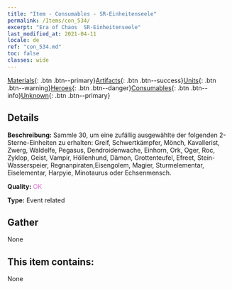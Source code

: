 ```yaml
---
title: "Item - Consumables - SR-Einheitenseele"
permalink: /Items/con_534/
excerpt: "Era of Chaos  SR-Einheitenseele"
last_modified_at: 2021-04-11
locale: de
ref: "con_534.md"
toc: false
classes: wide
---
```

 [Materials](/de/Items/){: .btn .btn--primary}[Artifacts](/de/Items/Artifacts/){: .btn .btn--success}[Units](/de/Items/Units/){: .btn .btn--warning}[Heroes](/de/Items/Heroes/){: .btn .btn--danger}[Consumables](/de/Items/Consumables/){: .btn .btn--info}[Unknown](/de/Items/Unknown/){: .btn .btn--primary}

## Details
 **Beschreibung:** Sammle 30, um eine zufällig ausgewählte der folgenden 2-Sterne-Einheiten zu erhalten: Greif, Schwertkämpfer, Mönch, Kavallerist, Zwerg, Waldelfe, Pegasus, Dendroidenwache, Einhorn, Ork, Oger, Roc, Zyklop, Geist, Vampir, Höllenhund, Dämon, Grottenteufel, Efreet, Stein-Wasserspeier, Regnanpiraten,Eisengolem, Magier, Sturmelementar, Eiselementar, Harpyie, Minotaurus oder Echsenmensch.

 **Quality:** <span style="color: #DA70D6">OK</span>

 **Type:** Event related

## Gather

  None

## This item contains:

  None

